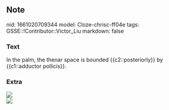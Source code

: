 ## Note
nid: 1661020709344
model: Cloze-chrisc-ff04e
tags: GSSE::!Contributor::Victor_Liu
markdown: false

### Text
In the palm, the thenar space is bounded {{c2::posteriorly}} by {{c1::adductor pollicis}}.

### Extra
<img src="paste-fc0e0b59101b07e602e9e613f6bd991b7034695d.jpg">
<div><img src=
"paste-bdafb1841a9a6b0403fb55d352da69ea018827a1.jpg"></div>
